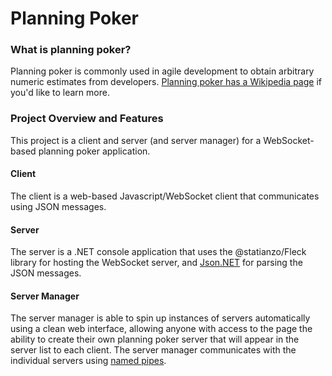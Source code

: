 # Planning Poker

### What is planning poker?

Planning poker is commonly used in agile development to obtain arbitrary numeric estimates from developers. [Planning poker has a Wikipedia page](http://en.wikipedia.org/wiki/Planning_poker) if you'd like to learn more.

### Project Overview and Features

This project is a client and server (and server manager) for a WebSocket-based planning poker application.

#### Client

The client is a web-based Javascript/WebSocket client that communicates using JSON messages.

#### Server

The server is a .NET console application that uses the @statianzo/Fleck library for hosting the WebSocket server, and [Json.NET](http://james.newtonking.com/pages/json-net.aspx) for parsing the JSON messages.

#### Server Manager

The server manager is able to spin up instances of servers automatically using a clean web interface, allowing anyone with access to the page the ability to create their own planning poker server that will appear in the server list to each client. The server manager communicates with the individual servers using [named pipes](http://en.wikipedia.org/wiki/Named_pipe).
